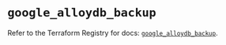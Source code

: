 # `google_alloydb_backup`

Refer to the Terraform Registry for docs: [`google_alloydb_backup`](https://registry.terraform.io/providers/hashicorp/google-beta/6.29.0/docs/resources/google_alloydb_backup).
